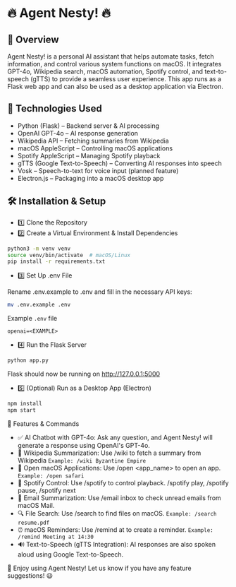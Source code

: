 # 🔥 Agent Nesty! 🔥

## 🚀 Overview

Agent Nesty! is a personal AI assistant that helps automate tasks, fetch information, and control various system functions on macOS. It integrates GPT-4o, Wikipedia search, macOS automation, Spotify control, and text-to-speech (gTTS) to provide a seamless user experience. This app runs as a Flask web app and can also be used as a desktop application via Electron.

## 🔧 Technologies Used

* Python (Flask) – Backend server & AI processing
* OpenAI GPT-4o – AI response generation
* Wikipedia API – Fetching summaries from Wikipedia
* macOS AppleScript – Controlling macOS applications
* Spotify AppleScript – Managing Spotify playback
* gTTS (Google Text-to-Speech) – Converting AI responses into speech
* Vosk – Speech-to-text for voice input (planned feature)
* Electron.js – Packaging into a macOS desktop app

## 🛠 Installation & Setup

* 1️⃣ Clone the Repository
* 2️⃣ Create a Virtual Environment & Install Dependencies

```bash
python3 -m venv venv
source venv/bin/activate  # macOS/Linux
pip install -r requirements.txt
```

* 3️⃣ Set Up .env File

Rename .env.example to .env and fill in the necessary API keys:

```bash
mv .env.example .env
```

Example `.env` file

```text
openai=<EXAMPLE>
```

* 4️⃣ Run the Flask Server

```bash
python app.py
```

Flask should now be running on <http://127.0.0.1:5000>

* 5️⃣ (Optional) Run as a Desktop App (Electron)

```bash
npm install
npm start
```

📌 Features & Commands

* ✅ AI Chatbot with GPT-4o: Ask any question, and Agent Nesty! will generate a response using OpenAI's GPT-4o.
* 📖 Wikipedia Summarization: Use /wiki <topic> to fetch a summary from Wikipedia `Example: /wiki Byzantine Empire`
* 📂 Open macOS Applications: Use /open <app_name> to open an app. `Example: /open safari`
* 🎵 Spotify Control: Use /spotify <command> to control playback. /spotify play, /spotify pause, /spotify next
* 📧 Email Summarization: Use /email inbox to check unread emails from macOS Mail.
* 🔍 File Search: Use /search <filename> to find files on macOS. `Example: /search resume.pdf`
* ⏰ macOS Reminders: Use /remind <task> at <time> to create a reminder. `Example: /remind Meeting at 14:30`
* 🔊 Text-to-Speech (gTTS Integration): AI responses are also spoken aloud using Google Text-to-Speech.

🚀 Enjoy using Agent Nesty! Let us know if you have any feature suggestions! 😃

